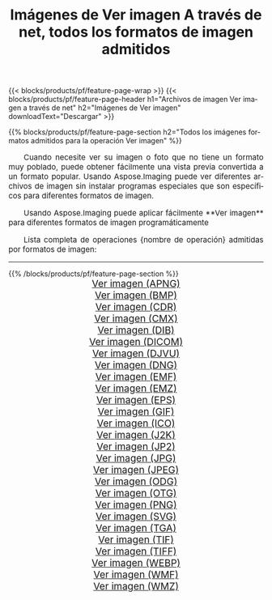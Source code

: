 ﻿---
title: Imágenes de Ver imagen A través de net, todos los formatos de imagen admitidos 
weight: 3920
url: /es/net/viewer 
lang: es
langdirlevel: 2
locales: zh-hans,ja,it,ru,de,es,fr,nl,id,lt,pl,pt,vi,tr,ko,zh-hant,ar,hi,th,sv,cs,uk,he
description: Usando Aspose.Imaging puede fácilmente Ver imagen imágenes a través de net
---

{{< blocks/products/pf/feature-page-wrap >}}
{{< blocks/products/pf/feature-page-header h1="Archivos de imagen Ver imagen a través de net" h2="Imágenes de Ver imagen" downloadText="Descargar" >}}


{{% blocks/products/pf/feature-page-section  h2="Todos los imágenes formatos admitidos para la operación Ver imagen" %}}
<p align="justify" style="text-indent:2em;font-size:15px;">
Cuando necesite ver su imagen o foto que no tiene un formato muy poblado, puede obtener fácilmente una vista previa convertida a un formato popular. Usando Aspose.Imaging puede ver diferentes archivos de imagen sin instalar programas especiales que son específicos para diferentes formatos de imagen.
</p>
<p align="justify" style="text-indent:2em;font-size:15px;">
Usando Aspose.Imaging puede aplicar fácilmente **Ver imagen** para diferentes formatos de imagen programáticamente
</p>
<p align="justify" style="text-indent:2em;font-size:15px;">
Lista completa de operaciones {nombre de operación} admitidas por formatos de imagen:
</p>
<hr/>
{{% /blocks/products/pf/feature-page-section %}}
<div class="container-fluid productfamilypage bg-gray">
    <div class="convertypes bg-gray agp-content section">
        <div class="container">
		<div class="row other-converters" style="gap: 10px;font-size: 19px;text-align:center;">
		    <div class='col-md-2 other-converter remove-lp remove-rp'><a href="/imaging/es/net/viewer/apng" style="padding:15px;">Ver imagen (APNG)</a></div><div class='col-md-2 other-converter remove-lp remove-rp'><a href="/imaging/es/net/viewer/bmp" style="padding:15px;">Ver imagen (BMP)</a></div><div class='col-md-2 other-converter remove-lp remove-rp'><a href="/imaging/es/net/viewer/cdr" style="padding:15px;">Ver imagen (CDR)</a></div><div class='col-md-2 other-converter remove-lp remove-rp'><a href="/imaging/es/net/viewer/cmx" style="padding:15px;">Ver imagen (CMX)</a></div><div class='col-md-2 other-converter remove-lp remove-rp'><a href="/imaging/es/net/viewer/dib" style="padding:15px;">Ver imagen (DIB)</a></div><div class='col-md-2 other-converter remove-lp remove-rp'><a href="/imaging/es/net/viewer/dicom" style="padding:15px;">Ver imagen (DICOM)</a></div><div class='col-md-2 other-converter remove-lp remove-rp'><a href="/imaging/es/net/viewer/djvu" style="padding:15px;">Ver imagen (DJVU)</a></div><div class='col-md-2 other-converter remove-lp remove-rp'><a href="/imaging/es/net/viewer/dng" style="padding:15px;">Ver imagen (DNG)</a></div><div class='col-md-2 other-converter remove-lp remove-rp'><a href="/imaging/es/net/viewer/emf" style="padding:15px;">Ver imagen (EMF)</a></div><div class='col-md-2 other-converter remove-lp remove-rp'><a href="/imaging/es/net/viewer/emz" style="padding:15px;">Ver imagen (EMZ)</a></div><div class='col-md-2 other-converter remove-lp remove-rp'><a href="/imaging/es/net/viewer/eps" style="padding:15px;">Ver imagen (EPS)</a></div><div class='col-md-2 other-converter remove-lp remove-rp'><a href="/imaging/es/net/viewer/gif" style="padding:15px;">Ver imagen (GIF)</a></div><div class='col-md-2 other-converter remove-lp remove-rp'><a href="/imaging/es/net/viewer/ico" style="padding:15px;">Ver imagen (ICO)</a></div><div class='col-md-2 other-converter remove-lp remove-rp'><a href="/imaging/es/net/viewer/j2k" style="padding:15px;">Ver imagen (J2K)</a></div><div class='col-md-2 other-converter remove-lp remove-rp'><a href="/imaging/es/net/viewer/jp2" style="padding:15px;">Ver imagen (JP2)</a></div><div class='col-md-2 other-converter remove-lp remove-rp'><a href="/imaging/es/net/viewer/jpg" style="padding:15px;">Ver imagen (JPG)</a></div><div class='col-md-2 other-converter remove-lp remove-rp'><a href="/imaging/es/net/viewer/jpeg" style="padding:15px;">Ver imagen (JPEG)</a></div><div class='col-md-2 other-converter remove-lp remove-rp'><a href="/imaging/es/net/viewer/odg" style="padding:15px;">Ver imagen (ODG)</a></div><div class='col-md-2 other-converter remove-lp remove-rp'><a href="/imaging/es/net/viewer/otg" style="padding:15px;">Ver imagen (OTG)</a></div><div class='col-md-2 other-converter remove-lp remove-rp'><a href="/imaging/es/net/viewer/png" style="padding:15px;">Ver imagen (PNG)</a></div><div class='col-md-2 other-converter remove-lp remove-rp'><a href="/imaging/es/net/viewer/svg" style="padding:15px;">Ver imagen (SVG)</a></div><div class='col-md-2 other-converter remove-lp remove-rp'><a href="/imaging/es/net/viewer/tga" style="padding:15px;">Ver imagen (TGA)</a></div><div class='col-md-2 other-converter remove-lp remove-rp'><a href="/imaging/es/net/viewer/tif" style="padding:15px;">Ver imagen (TIF)</a></div><div class='col-md-2 other-converter remove-lp remove-rp'><a href="/imaging/es/net/viewer/tiff" style="padding:15px;">Ver imagen (TIFF)</a></div><div class='col-md-2 other-converter remove-lp remove-rp'><a href="/imaging/es/net/viewer/webp" style="padding:15px;">Ver imagen (WEBP)</a></div><div class='col-md-2 other-converter remove-lp remove-rp'><a href="/imaging/es/net/viewer/wmf" style="padding:15px;">Ver imagen (WMF)</a></div><div class='col-md-2 other-converter remove-lp remove-rp'><a href="/imaging/es/net/viewer/wmz" style="padding:15px;">Ver imagen (WMZ)</a></div>
                </div>
        </div>
    </div>
</div>
<br/>
